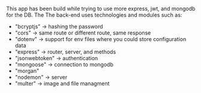 This app has been build while trying to use more express, jwt, and mongodb for the DB.
The The back-end uses technologies and modules such as: 

- "bcryptjs" -> hashing the password
- "cors" -> same route or different route, same response 
- "dotenv" -> support for env files where you could store configuration data
- "express" -> router, server, and methods
- "jsonwebtoken" -> authentication
- "mongoose" -> connection to mongodb
- "morgan"
- "nodemon" -> server
- "multer" -> image and file managment
